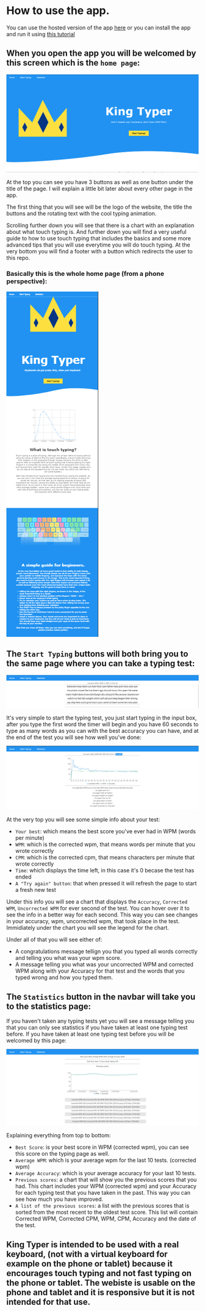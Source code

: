 # How to use the app.

You can use the hosted version of the app [here](https://king-typer.herokuapp.com/) or you can install the app and run it using [this tutorial](tutorials/instalation.md)

## When you open the app you will be welcomed by this screen which is the `home page`:


![files](../assets/homePagePreview.png)

At the top you can see you have 3 buttons as well as one button under the title of the page.
I will explain a little bit later about every other page in the app.

The first thing that you will see will be the logo of the website, the title the buttons and the rotating text with the cool typing animation.

Scrolling further down you will see that there is a chart with an explanation about what touch typing is.
And further down you will find a very useful guide to how to use touch typing that includes the basics and some more advanced tips that you will use everytime you will do touch typing.
At the very bottom you will find a footer with a button which redirects the user to this repo.

### Basically this is the whole home page (from a phone perspective):


![files](../assets/responsiveness.png)

## The `Start Typing` buttons will both bring you to the same page where you can take a typing test:


![files](../assets/typingBox.png)

It's very simple to start the typing test, you just start typing in the input box, after you type the first word the timer will begin and you have 60 seconds to type as many words as you can with the best accuracy you can have, and at the end of the test you will see how well you've done:


![files](../assets/typingBoxAfterTest.png)

At the very top you will see some simple info about your test:
- `Your best`: which means the best score you've ever had in WPM (words per minute)
- `WPM`: which is the corrected wpm, that means words per minute that you wrote correctly
- `CPM`: which is the corrected cpm, that means characters per minute that wrote correctly
- `Time`: which displays the time left, in this case it's 0 becase the test has ended
- `A "Try again" button`: that when pressed it will refresh the page to start a fresh new test

Under this info you will see a chart that displays the `Accuracy`, `Corrected WPM`, `Uncorrected WPM` for ever second of the test. You can hover over it to see the info in a better way for each second. This way you can see changes in your accuracy, wpm, uncorrected wpm, that took place in the test. Immidiately under the chart you will see the legend for the chart.

Under all of that you will see either of:
- A congratulations message tellign you that you typed all words correctly and telling you what was your wpm score.
- A message telling you what was your uncorrected WPM and corrected WPM along with your Accuracy for that test and the words that you typed wrong and how you typed them.


## The `Statistics` button in the navbar will take you to the statistics page:

If you haven't taken any typing tests yet you will see a message telling you that you can only see statistics if you have taken at least one typing test before.
If you have taken at least one typing test before you will be welcomed by this page:

![files](../assets/statisticsPage.png)


Explaining everything from top to bottom:
- `Best Score`: is your best score in WPM (corrected wpm), you can see this score on the typing page as well.
- `Average WPM`: which is your average wpm for the last 10 tests. (corrected wpm)
- `Average Accuracy`: which is your average accuracy for your last 10 tests.
- `Previous scores`: a chart that will show you the previous scores that you had. This chart includes your WPM (corrected wpm) and your Accuracy for each typing test that you have taken in the past. This way you can see how much you have improved.
- `A list of the previous scores`: a list with the previous scores that is sorted from the most recent to the oldest test score. This list will contain Corrected WPM, Corrected CPM, WPM, CPM, Accuracy and the date of the test.

## King Typer is intended to be used with a real keyboard, (not with a virtual keyboard for example on the phone or tablet) because it encourages touch typing and not fast typing on the phone or tablet. The webiste is usable on the phone and tablet and it is responsive but it is not intended for that use.
